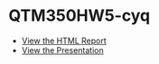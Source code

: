 # QTM350HW5-cyq


- [View the HTML Report](file:///Users/chenyunqing/Documents/QTM350/QTM350HW5-cyq/QTM350HW5.html)
- [View the Presentation](file:///Users/chenyunqing/Documents/QTM350/QTM350HW5-cyq/QTM350HW5slides.html#/title-slide)
